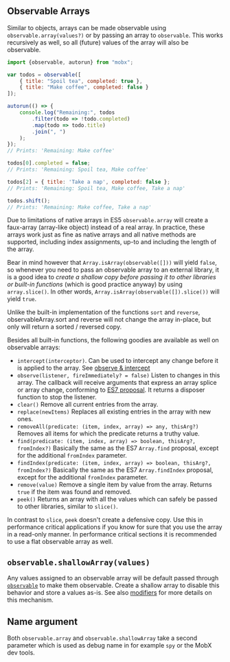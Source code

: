 ## Observable Arrays

Similar to objects, arrays can be made observable using `observable.array(values?)` or by passing an array to `observable`.
This works recursively as well, so all (future) values of the array will also be observable.

```javascript
import {observable, autorun} from "mobx";

var todos = observable([
	{ title: "Spoil tea", completed: true },
	{ title: "Make coffee", completed: false }
]);

autorun(() => {
	console.log("Remaining:", todos
		.filter(todo => !todo.completed)
		.map(todo => todo.title)
		.join(", ")
	);
});
// Prints: 'Remaining: Make coffee'

todos[0].completed = false;
// Prints: 'Remaining: Spoil tea, Make coffee'

todos[2] = { title: 'Take a nap', completed: false };
// Prints: 'Remaining: Spoil tea, Make coffee, Take a nap'

todos.shift();
// Prints: 'Remaining: Make coffee, Take a nap'
```

Due to limitations of native arrays in ES5 `observable.array` will create a faux-array (array-like object) instead of a real array.
In practice, these arrays work just as fine as native arrays and all native methods are supported, including index assignments, up-to and including the length of the array.

Bear in mind however that `Array.isArray(observable([]))` will yield `false`, so whenever you need to pass an observable array to an external library,
it is a good idea to _create a shallow copy before passing it to other libraries or built-in functions_ (which is good practice anyway) by using `array.slice()`.
In other words, `Array.isArray(observable([]).slice())` will yield `true`.

Unlike the built-in implementation of the functions `sort` and `reverse`, observableArray.sort and reverse  will not change the array in-place, but only will return a sorted / reversed copy.

Besides all built-in functions, the following goodies are available as well on observable arrays:

* `intercept(interceptor)`. Can be used to intercept any change before it is applied to the array. See [observe & intercept](observe.md)
* `observe(listener, fireImmediately? = false)` Listen to changes in this array. The callback will receive arguments that express an array splice or array change, conforming to [ES7 proposal](https://developer.mozilla.org/en-US/docs/Web/JavaScript/Reference/Global_Objects/Array/observe). It returns a disposer function to stop the listener.
* `clear()` Remove all current entries from the array.
* `replace(newItems)` Replaces all existing entries in the array with new ones.
* `removeAll(predicate: (item, index, array) => any, thisArg?)` Removes all items for which the predicate returns a truthy value.
* `find(predicate: (item, index, array) => boolean, thisArg?, fromIndex?)` Basically the same as the ES7 `Array.find` proposal, except for the additional `fromIndex` parameter.
* `findIndex(predicate: (item, index, array) => boolean, thisArg?, fromIndex?)` Basically the same as the ES7 `Array.findIndex` proposal, except for the additional `fromIndex` parameter.
* `remove(value)` Remove a single item by value from the array. Returns `true` if the item was found and removed.
* `peek()` Returns an array with all the values which can safely be passed to other libraries, similar to `slice()`.

In contrast to `slice`, `peek` doesn't create a defensive copy. Use this in performance critical applications if you know for sure that you use the array in a read-only manner.
In performance critical sections it is recommended to use a flat observable array as well.

## `observable.shallowArray(values)`

Any values assigned to an observable array will be default passed through [`observable`](observable.md) to make them observable.
Create a shallow array to disable this behavior and store a values as-is. See also [modifiers](modifiers.md) for more details on this mechanism.

## Name argument

Both `observable.array` and `observable.shallowArray` take a second parameter which is used as debug name in for example `spy` or the MobX dev tools.
